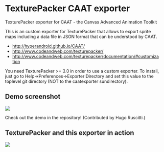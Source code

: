 TexturePacker CAAT exporter
===========================

TexturePacker exporter for CAAT - the Canvas Advanced Animation Toolkit

This is an custom exporter for TexturePacker that allows to export
sprite maps including a data file in JSON format that can be understood
by CAAT.

 * http://hyperandroid.github.io/CAAT/
 * http://www.codeandweb.com/texturepacker/
 * http://www.codeandweb.com/texturepacker/documentation/#customization

You need TexturePacker >= 3.0 in order to use a custom exporter.
To install, just go to Help->Preferences->Exporter Directory and set
this value to the toplevel git directory (NOT to the caatexporter
sundirectory).


Demo screenshot
---------------

![](https://raw.github.com/hugoruscitti/texturepacker-caat-exporter/master/screenshots/demo.png)

Check out the demo in the repository! (Contributed by Hugo Ruscitti.)

TexturePacker and this exporter in action
-----------------------------------------

![](https://raw.github.com/hugoruscitti/texturepacker-caat-exporter/master/screenshots/texturepacker.png)
